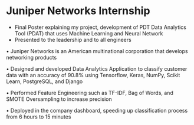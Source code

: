 # Juniper Networks Internship

- Final Poster explaining my project, development of PDT Data Analytics Tool (PDAT) that uses Machine Learning and Neural Network
- Presented to the leadership and to all engineers


•	Juniper Networks is an American multinational corporation that develops networking products

•	Designed and developed Data Analytics Application to classify customer data with an accuracy of 90.8% using Tensorflow, Keras, NumPy, Scikit Learn, PostgreSQL, and Django 

•	Performed Feature Engineering such as TF-IDF, Bag of Words, and SMOTE Oversampling to increase precision

•	Deployed in the company dashboard, speeding up classification process from 6 hours to 15 minutes 
